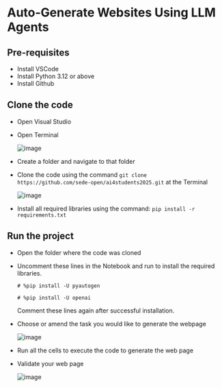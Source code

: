 # Auto-Generate Websites Using LLM Agents

## Pre-requisites

* Install VSCode
* Install Python 3.12 or above
* Install Github

## Clone the code

* Open Visual Studio
* Open Terminal

  ![image](https://github.com/user-attachments/assets/3214b3e0-0ab9-4580-89f4-afe252409581)

* Create a folder and navigate to that folder
* Clone the code using the command `git clone https://github.com/sede-open/ai4students2025.git` at the Terminal

  ![image](https://github.com/user-attachments/assets/6aac293d-9d86-4c01-ba17-93817832518b)

* Install all required libraries using the command: `pip install -r requirements.txt`

## Run the project

* Open the folder where the code was cloned
* Uncomment these lines in the Notebook and run to install the required libraries.

    `# %pip install -U pyautogen`

    `# %pip install -U openai`

  Comment these lines again after successful installation.

* Choose or amend the task you would like to generate the webpage

  ![image](https://github.com/user-attachments/assets/96e71f52-efa2-43d9-b152-cc32fdf0d275)

* Run all the cells to execute the code to generate the web page
* Validate your web page

  ![image](https://github.com/user-attachments/assets/d540dc4f-2f18-474d-b820-e03983e65c19)
